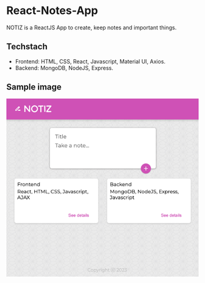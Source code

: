 # React-Notes-App
NOTIZ is a ReactJS App to create, keep notes and important things. 

## Techstach
* Frontend: HTML, CSS, React, Javascript, Material UI, Axios.
* Backend: MongoDB, NodeJS, Express.

## Sample image
![app](/img/notiz-app.png 'apü')
